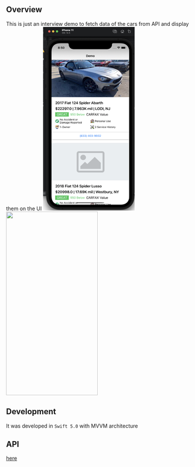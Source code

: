

## Overview
This is just an interview demo to fetch data of the cars from API and display them on the UI
<img src="gif/2.png" width="250" height="500">
 <img src="gif/1.gif" width="250" height="500">


## Development
It was developed in `Swift 5.0` with MVVM architecture


## API
[here](https://carfax-for-consumers.firebaseio.com/assignment.json)

